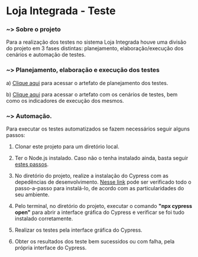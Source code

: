 # Loja Integrada - Teste

### ~> Sobre o projeto

Para a realização dos testes no sistema Loja Integrada houve uma divisão do projeto em 3 fases distintas: planejamento, elaboração/execução dos cenários e automação de testes.

### ~> Planejamento, elaboração e execução dos testes

a) [Clique aqui](https://docs.google.com/spreadsheets/d/1ZkwV2WOceC2bqIUpLS-yxNSf02Fy8_Hq-zFkHNPaVdA/edit?gid=1791040907#gid=1791040907) para acessar o artefato de planejamento dos testes.

b) [Clique aqui](https://docs.google.com/spreadsheets/d/1LcJ9quyLjJsj9khj_roSTndezlYW1CJ6v_haaWaK5rs/edit?gid=1091005465#gid=1091005465) para acessar o artefato com os cenários de testes, bem como os indicadores de execução dos mesmos.

### ~> Automação.

Para executar os testes automatizados se fazem necessários seguir alguns passos:

1. Clonar este projeto para um diretório local.

3. Ter o Node.js instalado. Caso não o tenha instalado ainda, basta seguir [estes passos](https://nodejs.org/en/download/package-manager).

4. No diretório do projeto, realize a instalação do Cypress com as depedências de desenvolvimento. [Nesse link](https://docs.cypress.io/app/get-started/install-cypress) pode ser verificado todo o passo-a-passo para instalá-lo, de acordo com as particularidades do seu ambiente.

5. Pelo terminal, no diretório do projeto, executar o comando **"npx cypress open"** para abrir a interface gráfica do Cypress e verificar se foi tudo instalado corretamente.

6. Realizar os testes pela interface gráfica do Cypress.

7. Obter os resultados dos teste bem sucessidos ou com falha, pela própria interface do Cypress.
